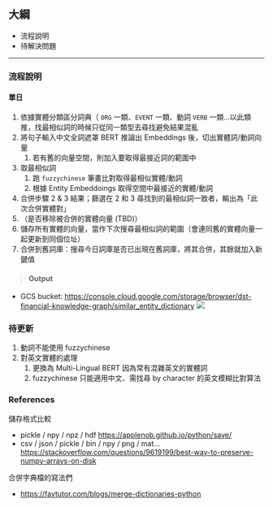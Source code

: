 ## 大綱
- 流程說明
- 待解決問題

---

### 流程說明

#### 單日

1. 依據實體分類區分詞典（ `ORG` 一類、`EVENT` 一類、動詞 `VERB` 一類...以此類推，找最相似詞的時候只從同一類型去尋找避免結果混亂
2. 將句子輸入中文全詞遮罩 BERT 推論出 Embeddings 後，切出實體詞/動詞向量
   1. 若有舊的向量空間，則加入要取得最接近詞的範圍中
3. 取最相似詞
   1. 跑 `fuzzychinese` 筆畫比對取得最相似實體/動詞
   2. 根據 Entity Embeddoings 取得空間中最接近的實體/動詞
4. 合併步驟 2 & 3 結果；篩選在 2 和 3 尋找到的最相似詞一致者，輸出為「此次合併實體對」
5. （是否移除被合併的實體向量 (TBD)）
6. 儲存所有實體的向量，當作下次搜尋最相似詞的範圍（會連同舊的實體向量一起更新到同個位址）
7. 合併到舊詞庫：搜尋今日詞庫是否已出現在舊詞庫，將其合併，其餘就加入新鍵值

  > #### Output
  - GCS bucket: https://console.cloud.google.com/storage/browser/dst-financial-knowledge-graph/similar_entity_dictionary
  ![](https://i.imgur.com/y57UEb4.png)


### 待更新
1. 動詞不能使用 fuzzychinese
2. 對英文實體的處理
   1. 更換為 Multi-Lingual BERT 因為常有混雜英文的實體詞
   2. fuzzychinese 只能適用中文、需找尋 by character 的英文模糊比對算法

### References
儲存格式比較
- pickle / npy / npz / hdf
https://applenob.github.io/python/save/
- csv / json / pickle / bin / npy / png / mat...
https://stackoverflow.com/questions/9619199/best-way-to-preserve-numpy-arrays-on-disk

合併字典檔的寫法們
- https://favtutor.com/blogs/merge-dictionaries-python

